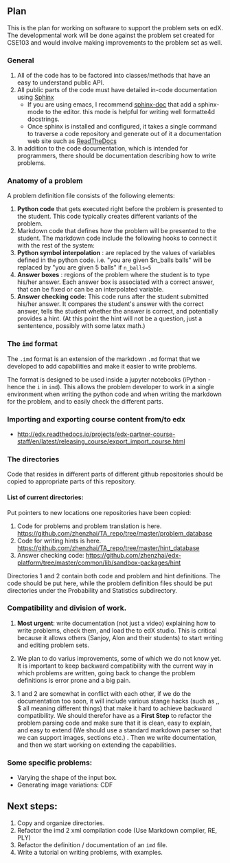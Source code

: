 ## Plan

This is the plan for working on software to support the problem sets on edX. The developmental work will be done against the problem set created for CSE103 and would involve making improvements to the problem set as well.

### General 

1. All of the code has to be factored into classes/methods that have an easy to understand public API.
2. All public parts of the code must have detailed in-code documentation using [Sphinx](http://www.sphinx-doc.org/en/stable/contents.html)
   * If you are using emacs, I recommend [sphinx-doc](http://sphinx-doc.org/index.html) that add a sphinx-mode to the editor. this mode is helpful for writing well formatte4d docstrings.
   * Once sphinx is installed and configured, it takes a single command to traverse a code repository and generate out of it a documentation web site such as [ReadTheDocs](http://docs.readthedocs.io/en/latest/getting_started.html)
3. In addition to the code documentation, which is intended for programmers, there should be documentation describing how to write problems.

### Anatomy of a problem

A problem definition file consists of the following elements:

1. **Python code** that gets executed right before the problem is presented to the student. This code typically creates different variants of the problem.
2. Markdown code that defines how the problem will be presented to the student. The markdown code include the following hooks to connect it with the rest of the system:
  1. **Python symbol interpolation** : are replaced by the values of variables defined in the python code. i.e. "you are given \$n_balls balls" will be replaced by "you are given 5 balls" if `n_balls=5`
  2. **Answer boxes** : regions of the problem where the student is to type his/her answer. Each answer box is associated with a correct answer, that can be fixed or can be an interpolated variable.
3. **Answer checking code**: This code runs after the student submitted his/her answer. It compares the student's answer with the correct answer, tells the student whether the answer is correct, and potentially provides a hint. (At this point the hint will not be a question, just a sententence, possibly with some latex math.) 

### The `imd` format

The `.imd` format is an extension of the markdown `.md` format that we developed to add capabilities and make it easier to write problems. 

The format is designed to be used inside a jupyter notebooks (iPython - hence the `i` in `imd`). This allows the problem developer to work in a single environment when writing the python code and when writing the markdown for the problem, and to easily check the different parts.

### Importing and exporting course content from/to edx

* http://edx.readthedocs.io/projects/edx-partner-course-staff/en/latest/releasing_course/export_import_course.html

### The directories

Code that resides in different parts of different github repositories should be copied to appropriate parts of this repository.

#### List of current directories:

Put pointers to new locations one repositories have been copied:

1. Code for problems and problem translation is here. https://github.com/zhenzhai/TA_repo/tree/master/problem_database
2. Code for writing hints is here. https://github.com/zhenzhai/TA_repo/tree/master/hint_database
3. Answer checking code: https://github.com/zhenzhai/edx-platform/tree/master/common/lib/sandbox-packages/hint

Directories 1 and 2 contain both code and problem and hint definitions. The code should be put here, while the problem definition files should be put directories under the Probability and Statistics subdirectory.

###  Compatibility and division of work.

1. **Most urgent**: write documentation (not just a video) explaining how to write problems, check them, and load the to edX studio. This is critical because it allows others (Sanjoy, Alon and their students) to start writing and editing problem sets.

2. We plan to do varius improvements, some of which we do not know yet. It is important to keep backward compatibility with the current way in which problems are written, going back to change the problem definitions is error prone and a big pain.

3. 1 and 2 are somewhat in conflict with each other, if we do the documentation too soon, it will include various stange hacks (such as $,$$, \$$ all meaning different things) that make it hard to achieve backward compatibility. We should therefor have as a **First Step** 
to refactor the problem parsing code and make sure that it is clean, easy to explain, and easy to extend (We should use a standard markdown parser so that we can support images, sections etc.) . Then we write documentation, and then we start working on extending the capabilities. 

### Some specific problems:
* Varying the shape of the input box.
* Generating image variations: CDF

## Next steps:

1. Copy and organize directories.
2. Refactor the imd 2 xml compilation code (Use Markdown compiler, RE, PLY)
2. Refactor the definition / documentation of an `imd` file.
3. Write a tutorial on writing problems, with examples.


